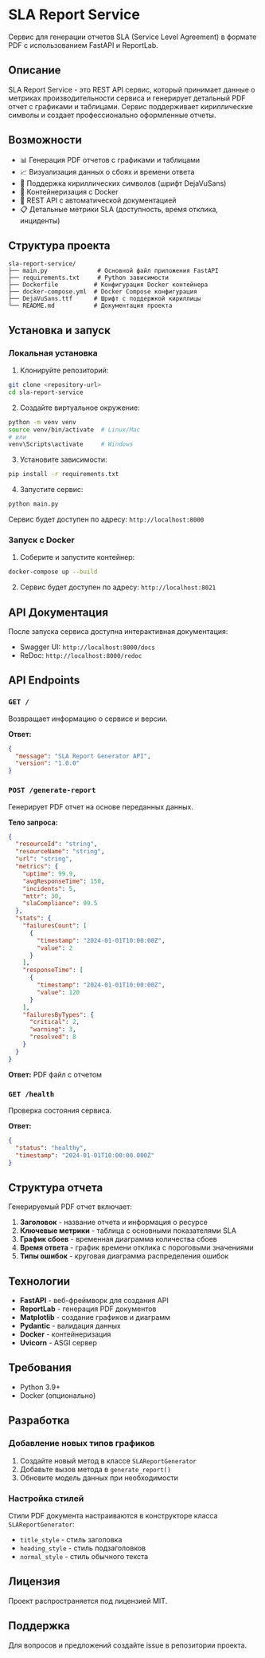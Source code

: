 # SLA Report Service

Сервис для генерации отчетов SLA (Service Level Agreement) в формате PDF с использованием FastAPI и ReportLab.

## Описание

SLA Report Service - это REST API сервис, который принимает данные о метриках производительности сервиса и генерирует детальный PDF отчет с графиками и таблицами. Сервис поддерживает кириллические символы и создает профессионально оформленные отчеты.

## Возможности

- 📊 Генерация PDF отчетов с графиками и таблицами
- 📈 Визуализация данных о сбоях и времени ответа
- 🎨 Поддержка кириллических символов (шрифт DejaVuSans)
- 🐳 Контейнеризация с Docker
- 🔧 REST API с автоматической документацией
- 📋 Детальные метрики SLA (доступность, время отклика, инциденты)

## Структура проекта

```
sla-report-service/
├── main.py              # Основной файл приложения FastAPI
├── requirements.txt     # Python зависимости
├── Dockerfile          # Конфигурация Docker контейнера
├── docker-compose.yml  # Docker Compose конфигурация
├── DejaVuSans.ttf      # Шрифт с поддержкой кириллицы
└── README.md           # Документация проекта
```

## Установка и запуск

### Локальная установка

1. Клонируйте репозиторий:
```bash
git clone <repository-url>
cd sla-report-service
```

2. Создайте виртуальное окружение:
```bash
python -m venv venv
source venv/bin/activate  # Linux/Mac
# или
venv\Scripts\activate     # Windows
```

3. Установите зависимости:
```bash
pip install -r requirements.txt
```

4. Запустите сервис:
```bash
python main.py
```

Сервис будет доступен по адресу: `http://localhost:8000`

### Запуск с Docker

1. Соберите и запустите контейнер:
```bash
docker-compose up --build
```

2. Сервис будет доступен по адресу: `http://localhost:8021`

## API Документация

После запуска сервиса доступна интерактивная документация:
- Swagger UI: `http://localhost:8000/docs`
- ReDoc: `http://localhost:8000/redoc`

## API Endpoints

### `GET /`
Возвращает информацию о сервисе и версии.

**Ответ:**
```json
{
  "message": "SLA Report Generator API",
  "version": "1.0.0"
}
```

### `POST /generate-report`
Генерирует PDF отчет на основе переданных данных.

**Тело запроса:**
```json
{
  "resourceId": "string",
  "resourceName": "string", 
  "url": "string",
  "metrics": {
    "uptime": 99.9,
    "avgResponseTime": 150,
    "incidents": 5,
    "mttr": 30,
    "slaCompliance": 99.5
  },
  "stats": {
    "failuresCount": [
      {
        "timestamp": "2024-01-01T10:00:00Z",
        "value": 2
      }
    ],
    "responseTime": [
      {
        "timestamp": "2024-01-01T10:00:00Z", 
        "value": 120
      }
    ],
    "failuresByTypes": {
      "critical": 2,
      "warning": 3,
      "resolved": 8
    }
  }
}
```

**Ответ:** PDF файл с отчетом

### `GET /health`
Проверка состояния сервиса.

**Ответ:**
```json
{
  "status": "healthy",
  "timestamp": "2024-01-01T10:00:00.000Z"
}
```

## Структура отчета

Генерируемый PDF отчет включает:

1. **Заголовок** - название отчета и информация о ресурсе
2. **Ключевые метрики** - таблица с основными показателями SLA
3. **График сбоев** - временная диаграмма количества сбоев
4. **Время ответа** - график времени отклика с пороговыми значениями
5. **Типы ошибок** - круговая диаграмма распределения ошибок

## Технологии

- **FastAPI** - веб-фреймворк для создания API
- **ReportLab** - генерация PDF документов
- **Matplotlib** - создание графиков и диаграмм
- **Pydantic** - валидация данных
- **Docker** - контейнеризация
- **Uvicorn** - ASGI сервер

## Требования

- Python 3.9+
- Docker (опционально)

## Разработка

### Добавление новых типов графиков

1. Создайте новый метод в классе `SLAReportGenerator`
2. Добавьте вызов метода в `generate_report()`
3. Обновите модель данных при необходимости

### Настройка стилей

Стили PDF документа настраиваются в конструкторе класса `SLAReportGenerator`:
- `title_style` - стиль заголовка
- `heading_style` - стиль подзаголовков  
- `normal_style` - стиль обычного текста

## Лицензия

Проект распространяется под лицензией MIT.

## Поддержка

Для вопросов и предложений создайте issue в репозитории проекта.
